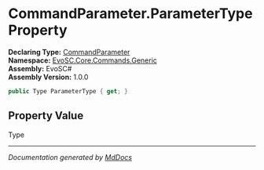 ﻿<!--  
  <auto-generated>   
    The contents of this file were generated by a tool.  
    Changes to this file may be list if the file is regenerated  
  </auto-generated>   
-->

# CommandParameter.ParameterType Property

**Declaring Type:** [CommandParameter](../index.md)  
**Namespace:** [EvoSC.Core.Commands.Generic](../../index.md)  
**Assembly:** EvoSC\#  
**Assembly Version:** 1.0.0

```csharp
public Type ParameterType { get; }
```

## Property Value

Type

___

*Documentation generated by [MdDocs](https://github.com/ap0llo/mddocs)*
